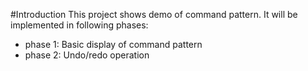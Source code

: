 #Introduction
This project shows demo of command pattern. It will be implemented in following phases:

- phase 1: Basic display of command pattern
- phase 2: Undo/redo operation

